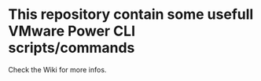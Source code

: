 # This repository contain some usefull VMware Power CLI scripts/commands

Check the Wiki for more infos.
